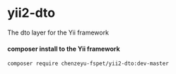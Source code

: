 # yii2-dto
The dto layer for the Yii framework

#### composer install to the Yii framework
```
composer require chenzeyu-fspet/yii2-dto:dev-master
```